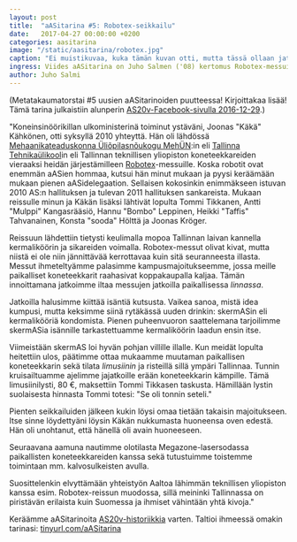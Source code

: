 ```yaml
---
layout: post
title:  "aASitarina #5: Robotex-seikkailu"
date:   2017-04-27 00:00:00 +0200
categories: aasitarina
image: "/static/aasitarina/robotex.jpg"
caption: "Ei muistikuvaa, kuka tämän kuvan otti, mutta tässä ollaan jatkoilla muistaakseni etsimässä housujani."
ingress: Viides aASitarina on Juho Salmen ('08) kertomus Robotex-messuista ja Tallinnan teekkareista.
author: Juho Salmi
---
```


(Metatakaumatorstai #5 uusien aASitarinoiden puutteessa! Kirjoittakaa lisää! Tämä tarina julkaistiin alunperin [AS20v-Facebook-sivulla 2016-12-29](https://www.facebook.com/AS20v/photos/a.428363544218003.1073741828.258282037892822/449751015412589).)

"Koneinsinöörikillan ulkoministerinä toiminut ystäväni, Joonas "Käkä" Kähkönen, otti syksyllä 2010 yhteyttä. Hän oli lähdössä [Mehaanikateaduskonna Üliõpilasnõukogu MehÜN](https://www.ttu.ee/mehaanikateaduskonna-uliopilasnoukogu/):in eli [Tallinna Tehnikaülikool](https://www.ttu.ee/)in eli Tallinnan teknillisen yliopiston koneteekkareiden vieraaksi heidän järjestämilleen [Robotex](http://www.robotex.ee/)-messuille. Koska robotit ovat enemmän aASien hommaa, kutsui hän minut mukaan ja pyysi keräämään mukaan pienen aASidelegaation. Sellaisen kokosinkin enimmäkseen istuvan 2010 AS:n hallituksen ja tulevan 2011 hallituksen sankareista. Mukaan reissulle minun ja Käkän lisäksi lähtivät lopulta Tommi Tikkanen, Antti "Mulppi" Kangasrääsiö, Hannu "Bombo" Leppinen, Heikki "Taffis" Tahvanainen, Konsta "sooda" Hölttä ja Joonas Kröger.

Reissuun lähdettiin tietysti keulimalla mopoa Tallinnan laivan kannella kermaliköörin ja sikareiden voimalla. Robotex-messut olivat kivat, mutta niistä ei ole niin jännittävää kerrottavaa kuin sitä seuranneesta illasta. Messut ihmeteltyämme palasimme kampusmajoitukseemme, jossa meille paikalliset koneteekkarit raahasivat koppakaupalla kaljaa. Tämän innoittamana jatkoimme iltaa messujen jatkoilla paikallisessa _linnassa_.

Jatkoilla halusimme kiittää isäntiä kutsusta. Vaikea sanoa, mistä idea kumpusi, mutta keksimme siinä rytäkässä uuden drinkin: skermASin eli kermalikööriä kondomista. Pienen puheenvuoron saattelemana tarjoilimme skermASia isännille tarkastettuamme kermaliköörin laadun ensin itse.

Viimeistään skermAS loi hyvän pohjan villille illalle. Kun meidät lopulta heitettiin ulos, päätimme ottaa mukaamme muutaman paikallisen koneteekkarin sekä tilata _limusiinin_ ja risteillä sillä ympäri Tallinnaa. Tunnin kruisailtuamme ajelimme jajatkoille erään koneteekkarin kämpille. Tämä limusiinilysti, 80 €, maksettiin Tommi Tikkasen taskusta. Hämillään lystin suolaisesta hinnasta Tommi totesi: "Se oli tonnin seteli."

Pienten seikkailuiden jälkeen kukin löysi omaa tietään takaisin majoitukseen. Itse sinne löydettyäni löysin Käkän nukkumasta huoneensa oven edestä. Hän oli unohtanut, että hänellä oli avain huoneeseen.

Seuraavana aamuna nautimme olotilasta Megazone-lasersodassa paikallisten koneteekkareiden kanssa sekä tutustuimme toistemme toimintaan mm. kalvosulkeisten avulla.

Suosittelenkin elvyttämään yhteistyön Aaltoa lähimmän teknillisen yliopiston kanssa esim. Robotex-reissun muodossa, sillä meininki Tallinnassa on piristävän erilaista kuin Suomessa ja ihmiset vähintään yhtä kivoja."

Keräämme aASitarinoita [AS20v-historiikkia](https://www.facebook.com/AS20v/) varten. Taltioi ihmeessä omakin tarinasi: [tinyurl.com/aASitarina](http://tinyurl.com/aASitarina)
